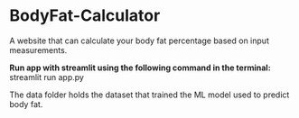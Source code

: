# BodyFat-Calculator
A website that can calculate your body fat percentage based on input measurements.

**Run app with streamlit using the following command in the terminal:**
streamlit run app.py

The data folder holds the dataset that trained the ML model used to predict body fat.
